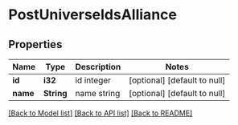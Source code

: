# PostUniverseIdsAlliance

## Properties
Name | Type | Description | Notes
------------ | ------------- | ------------- | -------------
**id** | **i32** | id integer | [optional] [default to null]
**name** | **String** | name string | [optional] [default to null]

[[Back to Model list]](../README.md#documentation-for-models) [[Back to API list]](../README.md#documentation-for-api-endpoints) [[Back to README]](../README.md)



